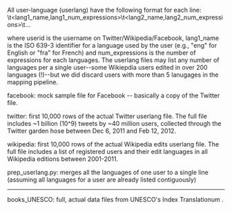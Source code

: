 All user-language (userlang) have the following format for each line:
<userid>\t<lang1_name,lang1_num_expressions>\t<lang2_name,lang2_num_expressions>\t...

where userid is the username on Twitter/Wikipedia/Facebook, lang1_name is the ISO 639-3 identifier for a language used by the user (e.g., "eng" for English or "fra" for French) and num_expressions is the number of expressions for each languages. The userlang files may list any number of languages per a single user--some Wikiepdia users edited in over 200 languages (!)--but we did discard users with more than 5 lanugages in the mapping pipeline.

facebook: mock sample file for Facebook -- basically a copy of the Twitter file.

twitter: first 10,000 rows of the actual Twitter userlang file. The full file includes ~1 billion (10^9) tweets by ~40 million users, collected through the Twitter garden hose between Dec 6, 2011 and Feb 12, 2012.

wikipedia: first 10,000 rows of the actual Wikipedia edits userlang file. The full file includes a list of registered users and their edit languages in all Wikipedia editions between 2001-2011.

prep_userlang.py: merges all the languages of one user to a single line (assuming all languages for a user are already listed contiguously)

* * *

books_UNESCO: full, actual data files from UNESCO's Index Translationum .